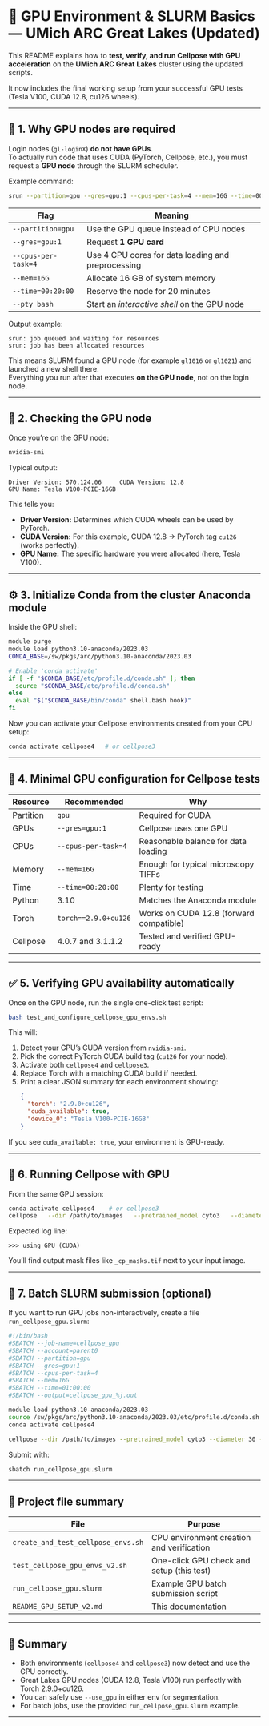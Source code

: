 # 🧠 GPU Environment & SLURM Basics — UMich ARC Great Lakes (Updated)

This README explains how to **test, verify, and run Cellpose with GPU acceleration** on the **UMich ARC Great Lakes** cluster using the updated scripts.

It now includes the final working setup from your successful GPU tests (Tesla V100, CUDA 12.8, cu126 wheels).

---

## 🚀 1. Why GPU nodes are required

Login nodes (`gl-loginX`) **do not have GPUs**.  
To actually run code that uses CUDA (PyTorch, Cellpose, etc.), you must request a **GPU node** through the SLURM scheduler.

Example command:

```bash
srun --partition=gpu --gres=gpu:1 --cpus-per-task=4 --mem=16G --time=00:20:00 --pty bash
```

| Flag | Meaning |
|------|----------|
| `--partition=gpu` | Use the GPU queue instead of CPU nodes |
| `--gres=gpu:1` | Request **1 GPU card** |
| `--cpus-per-task=4` | Use 4 CPU cores for data loading and preprocessing |
| `--mem=16G` | Allocate 16 GB of system memory |
| `--time=00:20:00` | Reserve the node for 20 minutes |
| `--pty bash` | Start an *interactive shell* on the GPU node |

Output example:
```
srun: job queued and waiting for resources
srun: job has been allocated resources
```
This means SLURM found a GPU node (for example `gl1016` or `gl1021`) and launched a new shell there.  
Everything you run after that executes **on the GPU node**, not on the login node.

---

## 🧠 2. Checking the GPU node

Once you’re on the GPU node:
```bash
nvidia-smi
```

Typical output:
```
Driver Version: 570.124.06     CUDA Version: 12.8
GPU Name: Tesla V100-PCIE-16GB
```

This tells you:
- **Driver Version:** Determines which CUDA wheels can be used by PyTorch.
- **CUDA Version:** For this example, CUDA 12.8 → PyTorch tag `cu126` (works perfectly).
- **GPU Name:** The specific hardware you were allocated (here, Tesla V100).

---

## ⚙️ 3. Initialize Conda from the cluster Anaconda module

Inside the GPU shell:

```bash
module purge
module load python3.10-anaconda/2023.03
CONDA_BASE=/sw/pkgs/arc/python3.10-anaconda/2023.03

# Enable 'conda activate'
if [ -f "$CONDA_BASE/etc/profile.d/conda.sh" ]; then
  source "$CONDA_BASE/etc/profile.d/conda.sh"
else
  eval "$("$CONDA_BASE/bin/conda" shell.bash hook)"
fi
```

Now you can activate your Cellpose environments created from your CPU setup:

```bash
conda activate cellpose4   # or cellpose3
```

---

## 🧩 4. Minimal GPU configuration for Cellpose tests

| Resource | Recommended | Why |
|-----------|-------------|-----|
| Partition | `gpu` | Required for CUDA |
| GPUs | `--gres=gpu:1` | Cellpose uses one GPU |
| CPUs | `--cpus-per-task=4` | Reasonable balance for data loading |
| Memory | `--mem=16G` | Enough for typical microscopy TIFFs |
| Time | `--time=00:20:00` | Plenty for testing |
| Python | 3.10 | Matches the Anaconda module |
| Torch | `torch==2.9.0+cu126` | Works on CUDA 12.8 (forward compatible) |
| Cellpose | 4.0.7 and 3.1.1.2 | Tested and verified GPU-ready |

---

## ✅ 5. Verifying GPU availability automatically

Once on the GPU node, run the single one-click test script:
```bash
bash test_and_configure_cellpose_gpu_envs.sh
```

This will:
1. Detect your GPU’s CUDA version from `nvidia-smi`.
2. Pick the correct PyTorch CUDA build tag (`cu126` for your node).
3. Activate both `cellpose4` and `cellpose3`.
4. Replace Torch with a matching CUDA build if needed.
5. Print a clear JSON summary for each environment showing:
   ```json
   {
     "torch": "2.9.0+cu126",
     "cuda_available": true,
     "device_0": "Tesla V100-PCIE-16GB"
   }
   ```

If you see `cuda_available: true`, your environment is GPU-ready.

---

## 🔬 6. Running Cellpose with GPU

From the same GPU session:

```bash
conda activate cellpose4    # or cellpose3
cellpose   --dir /path/to/images   --pretrained_model cyto3   --diameter 30   --save_tif   --use_gpu
```

Expected log line:
```
>>> using GPU (CUDA)
```

You’ll find output mask files like `_cp_masks.tif` next to your input image.

---

## 🧰 7. Batch SLURM submission (optional)

If you want to run GPU jobs non-interactively, create a file `run_cellpose_gpu.slurm`:

```bash
#!/bin/bash
#SBATCH --job-name=cellpose_gpu
#SBATCH --account=parent0
#SBATCH --partition=gpu
#SBATCH --gres=gpu:1
#SBATCH --cpus-per-task=4
#SBATCH --mem=16G
#SBATCH --time=01:00:00
#SBATCH --output=cellpose_gpu_%j.out

module load python3.10-anaconda/2023.03
source /sw/pkgs/arc/python3.10-anaconda/2023.03/etc/profile.d/conda.sh
conda activate cellpose4

cellpose --dir /path/to/images --pretrained_model cyto3 --diameter 30 --save_tif --use_gpu
```

Submit with:
```bash
sbatch run_cellpose_gpu.slurm
```

---

## 📂 Project file summary

| File | Purpose |
|------|----------|
| `create_and_test_cellpose_envs.sh` | CPU environment creation and verification |
| `test_cellpose_gpu_envs_v2.sh` | One-click GPU check and setup (this test) |
| `run_cellpose_gpu.slurm` | Example GPU batch submission script |
| `README_GPU_SETUP_v2.md` | This documentation |

---

## 🧭 Summary

- Both environments (`cellpose4` and `cellpose3`) now detect and use the GPU correctly.  
- Great Lakes GPU nodes (CUDA 12.8, Tesla V100) run perfectly with Torch 2.9.0+cu126.  
- You can safely use `--use_gpu` in either env for segmentation.  
- For batch jobs, use the provided `run_cellpose_gpu.slurm` example.

---
